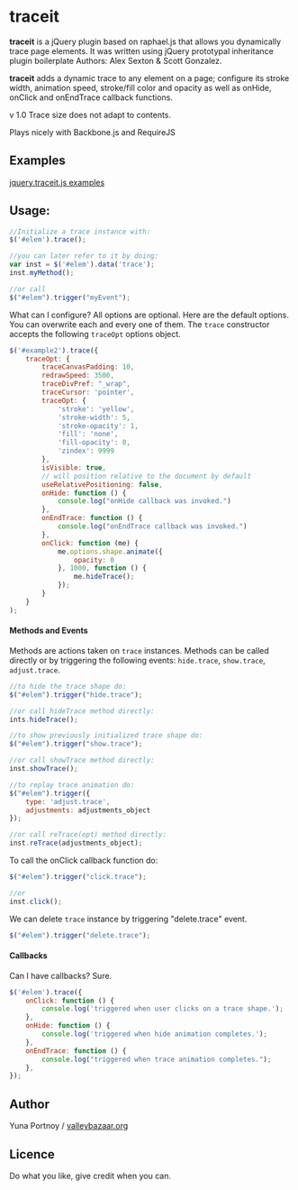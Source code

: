 traceit
=======


**traceit** is a jQuery plugin based on raphael.js that allows you dynamically trace page elements.
It was written using jQuery prototypal inheritance plugin boilerplate Authors: Alex Sexton & Scott Gonzalez.

**traceit** adds a dynamic trace to any element on a page; configure its stroke width, animation speed, stroke/fill color and opacity as well as onHide, onClick and onEndTrace callback functions.

v 1.0 Trace size does not adapt to contents. 

Plays nicely with Backbone.js and RequireJS

Examples
--------

[jquery.traceit.js examples](http://valleybazaar.org/index.html#tracebox)

Usage:
------

```JavaScript
//Initialize a trace instance with:
$('#elem').trace();

//you can later refer to it by doing:
var inst = $('#elem').data('trace');
inst.myMethod();

//or call
$("#elem").trigger("myEvent");
```	

What can I configure? All options are optional. Here are the default options. You can overwrite each and every one of them. The ```trace``` constructor accepts the following ```traceOpt``` options object.
```JavaScript
$('#example2').trace({
    traceOpt: {
        traceCanvasPadding: 10,
        redrawSpeed: 3500,
        traceDivPref: "_wrap",
        traceCursor: 'pointer',
        traceOpt: {
            'stroke': 'yellow',
            'stroke-width': 5,
            'stroke-opacity': 1,
            'fill': 'none',
            'fill-opacity': 0,
            'zindex': 9999
        },
        isVisible: true,
        // will position relative to the document by default
        useRelativePositioning: false, 
        onHide: function () {
            console.log("onHide callback was invoked.")
        },
        onEndTrace: function () {
            console.log("onEndTrace callback was invoked.")
        },
        onClick: function (me) {
            me.options.shape.animate({
                opacity: 0
            }, 1000, function () {
                me.hideTrace();
            });
        }
    }
);
```

####  Methods and Events
Methods are actions taken on ```trace``` instances.
Methods can be called directly or by triggering the following events: ```hide.trace```, ```show.trace```, ```adjust.trace```.
```JavaScript
//to hide the trace shape do:
$("#elem").trigger("hide.trace");

//or call hideTrace method directly:
ints.hideTrace();

//to show previously initialized trace shape do:
$("#elem").trigger("show.trace");

//or call showTrace method directly:
inst.showTrace();

//to replay trace animation do:
$("#elem").trigger({
    type: 'adjust.trace',
    adjustments: adjustments_object
});

//or call reTrace(opt) method directly:
inst.reTrace(adjustments_object);
```

To call the onClick callback function do:
```JavaScript
$("#elem").trigger("click.trace");

//or
inst.click();
```

We can delete ```trace``` instance by triggering "delete.trace" event. 
```JavaScript
$("#elem").trigger("delete.trace");
```

#### Callbacks
Can I have callbacks? Sure. 
```JavaScript
$('#elem').trace({
    onClick: function () {
        console.log('triggered when user clicks on a trace shape.');
    },
    onHide: function () {
        console.log('triggered when hide animation completes.');
    },
    onEndTrace: function () {
        console.log("triggered when trace animation completes.");
    },
});

```

Author
------
Yuna Portnoy / [valleybazaar.org](http://valleybazaar.org/)

Licence
-------

Do what you like, give credit when you can.
